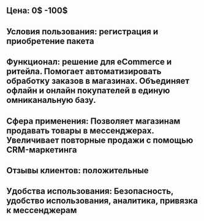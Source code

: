 ## Цена: 0$ -100$
## Условия пользования: регистрация и приобретение пакета
## Функционал: решение для eCommerce и ритейла. Помогает автоматизировать обработку заказов в магазинах. Объединяет офлайн и онлайн покупателей в единую омниканальную базу.
## Сфера применения: Позволяет магазинам продавать товары в мессенджерах. Увеличивает повторные продажи с помощью CRM-маркетинга
## Отзывы клиентов: положительные
## Удобства использования: Безопасность, удобство использования, аналитика, привязка к мессенджерам
